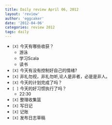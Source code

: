 ```yaml
---
title: Daily review April 06, 2012 
layout: 'review'
author: 'eggcaker'
date: '2012-04-06'
categories: review 2012
tags: daily
---
```



  * `[X]` 今天有哪些收获？ 
    * 游泳 
    * 学习Scala 
    * 读书 
  * `[X]` 今天有没有控制好自己的情绪? 
  * `[X]` 非礼勿视，非礼勿听,论人是非者，必是是非人。 
  * `[X]` 今天的计划完成了吗？ 
  * `[ ]` 今天的好习惯执行了吗？ 
    * 22:30 
  * `[X]` 整理收集篮 
  * `[X]` 写日记 
  * `[X]` 记账 
  * `[X]` 发布日志草稿 

